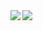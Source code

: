 <a href="https://github.com/RyuseiNomi">
  <img align="left" src="https://github-readme-stats.vercel.app/api?username=RyuseiNomi&count_private=true&theme=dracula&show_icons=true" />
</a>
<a href="https://github.com/RyuseiNomi">
  <img align="left" src="https://github-readme-stats.vercel.app/api/top-langs/?username=RyuseiNomi&count_private=true&theme=dracula" />
</a>

